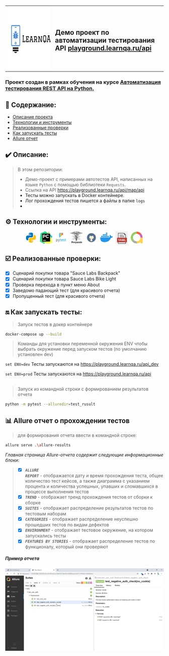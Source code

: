 <table width="100%" border='0'>
 <tr><td width="30%" valign="bottom"><img src="https://github.com/signacher/signacher/blob/main/images/learnqa.png" title="api" alt="api" width="200" height="200"/></td><td valign="middle">
 <h2>Демо проект по автоматизации тестирования API  <a target="_blank" href="https://playground.learnqa.ru/api/map"> playground.learnqa.ru/api<a></h2>
 </td></tr>
</table>

<h3>Проект создан в рамках обучения на курсе <a target="_blank" href="https://www.learnqa.ru/python_api"> Автоматизация тестирования REST API на Python.</a></h3>

## :open_book: Содержание:
- [Описание проекта](#heavy_check_mark-описание)
- [Технологии и инструменты](#gear-технологии-и-инструменты)
- [Реализованные проверки](#ballot_box_with_check-реализованные-проверки)
- [Как запускать тесты](#on-как-запускать-тесты)
- [Allure отчет](#bar_chart-allure-отчет-о-прохождении-тестов)
  
## :heavy_check_mark: Описание:
>В этом репозитории:
>- Демо-проект с примерами автотестов API, написанных на языке <code>Python</code> с помощью библиотеки <code>Requests</code>.
>- Ссылка на API <a target="_blank" href="https://playground.learnqa.ru/api/map"> https://playground.learnqa.ru/api/map/api<a>
>- Тесты можно запускать в Docker контейнере.
>- Лог прохождения тестов пишется а файлы в папке <code>logs</code>
>- 

## :gear: Технологии и инструменты:
<div align="center">
  <img src="https://github.com/signacher/signacher/blob/main/images/python.png" title="Python" alt="Python" width="40" height="40"/>&nbsp;
  <img src="https://github.com/signacher/signacher/blob/main/images/pycharm.png" title="Pycharm" alt="Pycharm" width="40" height="40"/>&nbsp;
  <img src="https://github.com/signacher/signacher/blob/main/images/pytest.png" title="Pytest" alt="Pytest" width="40" height="40"/>&nbsp;
  <img src="https://github.com/signacher/signacher/blob/main/images/requests.png" title="Requests" alt="Requests" width="40" height="40"/>&nbsp;
  <img src="https://github.com/signacher/signacher/blob/main/images/github.png" title="GitHub" alt="GitHub" width="40" height="40"/>&nbsp;
  <img src="https://github.com/signacher/signacher/blob/main/images/docker.png" title="Docker" alt="Docker" width="40" height="40"/>&nbsp;
  <img src="https://github.com/signacher/signacher/blob/main/images/yaml.png" title="yaml" alt="yaml" width="40" height="40"/>&nbsp;
  <img src="https://github.com/signacher/signacher/blob/main/images/allure.png" title="Allure" alt="Allure" width="40" height="40"/>&nbsp;
</div>

## :ballot_box_with_check: Реализованные проверки:
- [x] Сценарий покупки товара "Sauce Labs Backpack"
- [x] Сценарий покупки товара Sauce Labs Bike Light
- [x] Проверка перехода в пункт меню About
- [x] Заведомо падающий тест (для красивого отчета)
- [x] Пропущенный тест (для красивого отчета)

## :on: Как запускать тесты:

>Запуск тестов в докер контейнере
```bash
docker-compose up --build
```

>Команды для установки переменной окружения ENV чтобы выбрать окружение перед запуском тестов (по умолчанию установлен dev)

<code>set ENV=dev</code>  Тесты запускаются на https://playground.learnqa.ru/api_dev

<code>set ENV=prod</code> Тесты запускаются на https://playground.learnqa.ru/api
<br/><br/>
>Запуск из командной строки с формированием результатов отчета
```bash
python -m pytest --alluredir=test_rusult
```
## :bar_chart: Allure отчет о прохождении тестов

> для формирования отчета ввести в командной строке: 
```bash
allure serve .\allure-results
```

*Главная страница Allure-отчета содержит следующие информационные блоки:*

> - [x] <code><strong>*ALLURE REPORT*</strong></code> - отображается дату и время прохождения теста, общее количество тест кейсов, а также диаграмма с указанием процента и количества успешных, упавших и сломавшихся в процессе выполнения тестов
>- [x] <code><strong>*TREND*</strong></code> - отображает тренд прохождения тестов от сборки к сборке
>- [x] <code><strong>*SUITES*</strong></code> - отображает распределение результатов тестов по тестовым наборам
>- [x] <code><strong>*CATEGORIES*</strong></code> - отображает распределение неуспешно прошедших тестов по видам дефектов
>- [x] <code><strong>*ENVIRONMENT*</strong></code> - отображает тестовое окружение, на котором запускались тесты 
>- [x] <code><strong>*FEATURES BY STORIES*</strong></code> - отображает распределение тестов по функционалу, который они проверяют

##### Пример отчета
![Screen Allure3](images/allurereport3.png)
